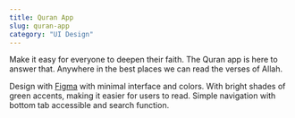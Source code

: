 ```yaml
---
title: Quran App
slug: quran-app
category: "UI Design"
---
```


Make it easy for everyone to deepen their faith. The Quran app is here to answer that. Anywhere in the best places we can read the verses of Allah.

Design with [Figma](https://www.figma.com) with minimal interface and colors. With bright shades of green accents, making it easier for users to read. Simple navigation with bottom tab accessible and search function.
